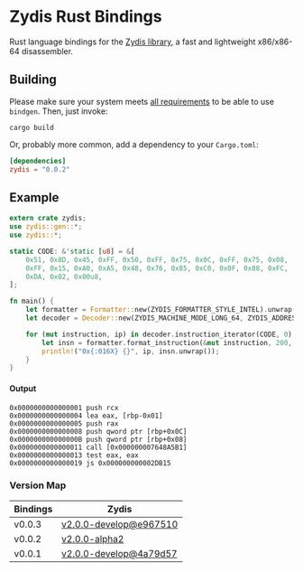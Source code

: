 Zydis Rust Bindings
===================

Rust language bindings for the [Zydis library](https://github.com/zyantific/zydis), a fast and lightweight x86/x86-64 disassembler.

## Building
Please make sure your system meets [all requirements](https://rust-lang-nursery.github.io/rust-bindgen/requirements.html) to be able to use `bindgen`. Then, just invoke:

```
cargo build
```

Or, probably more common, add a dependency to your `Cargo.toml`:

```toml
[dependencies]
zydis = "0.0.2"
```

## Example
```rust
extern crate zydis;
use zydis::gen::*;
use zydis::*;

static CODE: &'static [u8] = &[
    0x51, 0x8D, 0x45, 0xFF, 0x50, 0xFF, 0x75, 0x0C, 0xFF, 0x75, 0x08,
    0xFF, 0x15, 0xA0, 0xA5, 0x48, 0x76, 0x85, 0xC0, 0x0F, 0x88, 0xFC,
    0xDA, 0x02, 0x00u8,
];

fn main() {
    let formatter = Formatter::new(ZYDIS_FORMATTER_STYLE_INTEL).unwrap();
    let decoder = Decoder::new(ZYDIS_MACHINE_MODE_LONG_64, ZYDIS_ADDRESS_WIDTH_64).unwrap();

    for (mut instruction, ip) in decoder.instruction_iterator(CODE, 0) {
        let insn = formatter.format_instruction(&mut instruction, 200, None);
        println!("0x{:016X} {}", ip, insn.unwrap());
    }
}
```

#### Output
```
0x0000000000000001 push rcx
0x0000000000000004 lea eax, [rbp-0x01]
0x0000000000000005 push rax
0x0000000000000008 push qword ptr [rbp+0x0C]
0x000000000000000B push qword ptr [rbp+0x08]
0x0000000000000011 call [0x000000007648A5B1]
0x0000000000000013 test eax, eax
0x0000000000000019 js 0x000000000002DB15
```


### Version Map


| Bindings | Zydis    |
| -------- | -------- |
| v0.0.3   | [v2.0.0-develop@e967510](https://github.com/zyantific/zydis/tree/e967510fb251cf39a3556942b58218a9dcac5554) |
| v0.0.2   | [v2.0.0-alpha2](https://github.com/zyantific/zydis/tree/v2.0.0-alpha2) |
| v0.0.1   | [v2.0.0-develop@4a79d57](https://github.com/zyantific/zydis/tree/4a79d5762ea7f15a5961733cc6d3a7704d3d5206) |
